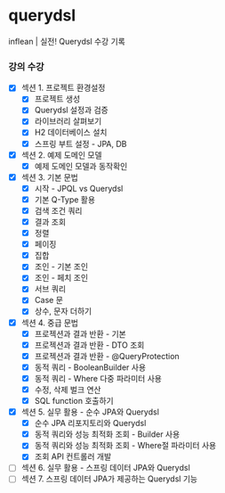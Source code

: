 # querydsl
inflean | 실전! Querydsl 수강 기록


### 강의 수강
- [x] 섹션 1. 프로젝트 환경설정
    - [x] 프로젝트 생성
    - [x] Querydsl 설정과 검증
    - [x] 라이브러리 살펴보기
    - [x] H2 데이터베이스 설치
    - [x] 스프링 부트 설정 - JPA, DB
- [x] 섹션 2. 예제 도메인 모델
    - [x] 예제 도메인 모델과 동작확인
- [x] 섹션 3. 기본 문법
    - [x] 시작 - JPQL vs Querydsl
    - [x] 기본 Q-Type 활용
    - [x] 검색 조건 쿼리
    - [x] 결과 조회
    - [x] 정렬
    - [x] 페이징
    - [x] 집합
    - [x] 조인 - 기본 조인
    - [x] 조인 - 페치 조인
    - [x] 서브 쿼리
    - [x] Case 문
    - [x] 상수, 문자 더하기
- [x] 섹션 4. 중급 문법
    - [x] 프로젝션과 결과 반환 - 기본
    - [x] 프로젝션과 결과 반환 - DTO 조회
    - [x] 프로젝션과 결과 반환 - @QueryProtection
    - [x] 동적 쿼리 - BooleanBuilder 사용
    - [x] 동적 쿼리 - Where 다중 파라미터 사용
    - [x] 수정, 삭제 벌크 연산
    - [x] SQL function 호출하기
- [x] 섹션 5. 실무 활용 - 순수 JPA와 Querydsl
    - [x] 순수 JPA 리포지토리와 Querydsl
    - [x] 동적 쿼리와 성능 최적화 조회 - Builder 사용
    - [x] 동적 쿼리와 성능 최적화 조회 - Where절 파라미터 사용
    - [x] 조회 API 컨트롤러 개발
- [ ] 섹션 6. 실무 활용 - 스프링 데이터 JPA와 Querydsl
- [ ] 섹션 7. 스프링 데이터 JPA가 제공하는 Querydsl 기능
